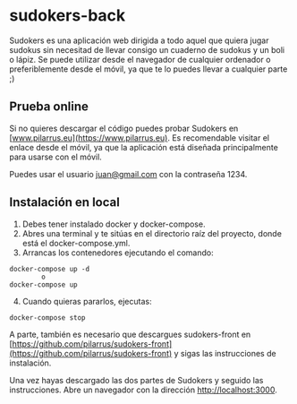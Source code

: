 # sudokers-back
Sudokers es una aplicación web dirigida a todo aquel que quiera jugar sudokus sin necesitad de llevar consigo un cuaderno de sudokus y un boli o lápiz.
Se puede utilizar desde el navegador de cualquier ordenador o preferiblemente desde el móvil, ya que te lo puedes llevar a cualquier parte ;)

## Prueba online
Si no quieres descargar el código puedes probar Sudokers en [www.pilarrus.eu](https://www.pilarrus.eu). Es recomendable visitar el enlace desde el móvil, ya que la aplicación está diseñada principalmente para usarse con el móvil.

Puedes usar el usuario juan@gmail.com con la contraseña 1234.

## Instalación en local
1. Debes tener instalado docker y docker-compose.
2. Abres una terminal y te sitúas en el directorio raíz del proyecto, donde está el docker-compose.yml.
3. Arrancas los contenedores ejecutando el comando:
```
docker-compose up -d
        o
docker-compose up
```
4. Cuando quieras pararlos, ejecutas:
```
docker-compose stop
```
A parte, también es necesario que descargues sudokers-front en [https://github.com/pilarrus/sudokers-front](https://github.com/pilarrus/sudokers-front) y sigas las instrucciones de instalación.

Una vez hayas descargado las dos partes de Sudokers y seguido las instrucciones. Abre un navegador con la dirección [http://localhost:3000](http://localhost:3000).
